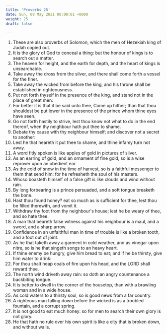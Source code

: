 ```yaml
---
title: 'Proverbs 25'
date: Sun, 09 May 2021 00:00:01 +0000
weight: 25
draft: false
  
---
```


1. These are also proverbs of Solomon, which the men of Hezekiah king of Judah copied out.
2. It is the glory of God to conceal a thing: but the honour of kings is to search out a matter.
3. The heaven for height, and the earth for depth, and the heart of kings is unsearchable.
4. Take away the dross from the silver, and there shall come forth a vessel for the finer.
5. Take away the wicked from before the king, and his throne shall be established in righteousness.
6. Put not forth thyself in the presence of the king, and stand not in the place of great men:
7. For better it is that it be said unto thee, Come up hither; than that thou shouldest be put lower in the presence of the prince whom thine eyes have seen.
8. Go not forth hastily to strive, lest thou know not what to do in the end thereof, when thy neighbour hath put thee to shame.
9. Debate thy cause with thy neighbour himself; and discover not a secret to another:
10. Lest he that heareth it put thee to shame, and thine infamy turn not away.
11. A word fitly spoken is like apples of gold in pictures of silver.
12. As an earring of gold, and an ornament of fine gold, so is a wise reprover upon an obedient ear.
13. As the cold of snow in the time of harvest, so is a faithful messenger to them that send him: for he refresheth the soul of his masters.
14. Whoso boasteth himself of a false gift is like clouds and wind without rain.
15. By long forbearing is a prince persuaded, and a soft tongue breaketh the bone.
16. Hast thou found honey? eat so much as is sufficient for thee, lest thou be filled therewith, and vomit it.
17. Withdraw thy foot from thy neighbour's house; lest he be weary of thee, and so hate thee.
18. A man that beareth false witness against his neighbour is a maul, and a sword, and a sharp arrow.
19. Confidence in an unfaithful man in time of trouble is like a broken tooth, and a foot out of joint.
20. As he that taketh away a garment in cold weather, and as vinegar upon nitre, so is he that singeth songs to an heavy heart.
21. If thine enemy be hungry, give him bread to eat; and if he be thirsty, give him water to drink:
22. For thou shalt heap coals of fire upon his head, and the LORD shall reward thee.
23. The north wind driveth away rain: so doth an angry countenance a backbiting tongue.
24. It is better to dwell in the corner of the housetop, than with a brawling woman and in a wide house.
25. As cold waters to a thirsty soul, so is good news from a far country.
26. A righteous man falling down before the wicked is as a troubled fountain, and a corrupt spring.
27. It is not good to eat much honey: so for men to search their own glory is not glory.
28. He that hath no rule over his own spirit is like a city that is broken down, and without walls.
